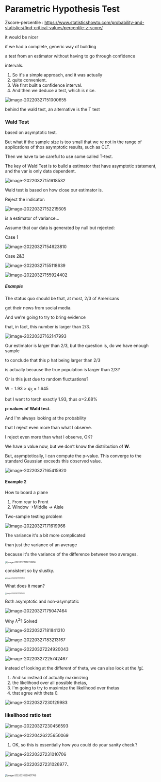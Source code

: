 # Parametric Hypothesis Test

Zscore-percentile : https://www.statisticshowto.com/probability-and-statistics/find-critical-values/percentile-z-score/

it would be nicer

if we had a complete, generic way of building

a test from an estimator without having to go through confidence

intervals.



1. So it's a simple approach, and it was actually
2. quite convenient.
3. We first built a confidence interval.
4. And then we deduce a test, which is nice.

![image-20220327151000655](https://ik.imagekit.io/haochen/Typora/image-20220327151000655.png)



behind the wald test, an alternative is the T test

### Wald Test 

based on asymptotic test.

But what if the sample size is too small that we re not in the range of applications of thos asymptotic results, such as CLT.

Then we have to be careful to use some called T-test.



The key of Wald Test is to build a estimator that have asymptotic statement, and the var is only data dependent.

![image-20220327151618532](https://ik.imagekit.io/haochen/Typora/image-20220327151618532.png)



Wald test is based on how close our estimator is.

Reject the indicator:

![image-20220327152215605](https://ik.imagekit.io/haochen/Typora/image-20220327152215605.png)

is a estimator of variance…

Assume that our data is generated by null but rejected:

Case 1

![image-20220327154623810](https://ik.imagekit.io/haochen/Typora/image-20220327154623810.png)

Case 2&3

![image-20220327155118639](https://ik.imagekit.io/haochen/Typora/image-20220327155118639-8392679.png)

![image-20220327155924402](https://ik.imagekit.io/haochen/Typora/image-20220327155924402.png)



##### Example

The status quo should be that, at most, 2/3 of Americans

get their news from social media.

And we're going to try to bring evidence

that, in fact, this number is larger than 2/3.



![image-20220327162147993](https://ik.imagekit.io/haochen/Typora/image-20220327162147993.png)



Our estimator is larger than 2/3, but the question is, do we have enough sample

to conclude that this p hat being larger than 2/3

is actually because the true population is larger than 2/3?

Or is this just due to random fluctuations?

W = 1.93 > $q_5$ = 1.645

but I want to torch exactly 1.93, thus $\alpha$=2.68%

**p-values of Wald test.**

And I'm always looking at the probability

that I reject even more than what I observe.

I reject even more than what I observe, OK?



We have p value now, but we don’t know the distribution of **W**.

But, asymptotically, I can compute the p-value. This converge to the standard Gaussian exceeds this observed value.

![image-20220327165415920](https://ik.imagekit.io/haochen/Typora/image-20220327165415920.png)



#### Example 2

How to board a plane

1. From rear to Front
2. Window ->Middle -> Aisle

Two-sample testing problem

![image-20220327171619966](https://ik.imagekit.io/haochen/Typora/image-20220327171619966.png)

The variance it's a bit more complicated

than just the variance of an average

because it's the variance of the difference between two averages.

<img src="https://ik.imagekit.io/haochen/Typora/image-20220327172251806.png" alt="image-20220327172251806" style="zoom:50%;" />

consistent so by slustky.

<img src="https://ik.imagekit.io/haochen/Typora/image-20220327172501506.png" alt="image-20220327172501506" style="zoom:33%;" />

What does it mean?

<img src="https://ik.imagekit.io/haochen/Typora/image-20220327172815692.png" alt="image-20220327172815692" style="zoom:33%;" />

Both asymptotic and non-asymptotic

![image-20220327175047464](https://ik.imagekit.io/haochen/Typora/image-20220327175047464.png)





Why $\lambda^2$? Solved

![image-20220327181841310](https://ik.imagekit.io/haochen/Typora/image-20220327181841310.png)

![image-20220327183213167](https://ik.imagekit.io/haochen/Typora/image-20220327183213167.png)

![image-20220327224920043](https://ik.imagekit.io/haochen/Typora/image-20220327224920043.png)

![image-20220327225742467](https://ik.imagekit.io/haochen/Typora/image-20220327225742467.png)

instead of looking at the different of theta, we can also look at the $lg L$

1. And so instead of actually maximizing
2. the likelihood over all possible thetas,
3. I'm going to try to maximize the likelihood over thetas
4. that agree with theta 0.

![image-20220327230129983](https://ik.imagekit.io/haochen/Typora/image-20220327230129983.png)

### likelihood ratio test 

![image-20220327230456593](https://ik.imagekit.io/haochen/Typora/image-20220327230456593.png)

![image-20220426225650069](https://ik.imagekit.io/haochen/Typora/image-20220426225650069.png)

1. OK, so this is essentially how you could do your sanity check.?

![image-20220327231010706](https://ik.imagekit.io/haochen/Typora/image-20220327231010706.png)

![image-20220327231026977](https://ik.imagekit.io/haochen/Typora/image-20220327231026977.png)、

### 

<img src="https://ik.imagekit.io/haochen/Typora/image-20220331220807765.png" alt="image-20220331220807765" style="zoom:50%;" />